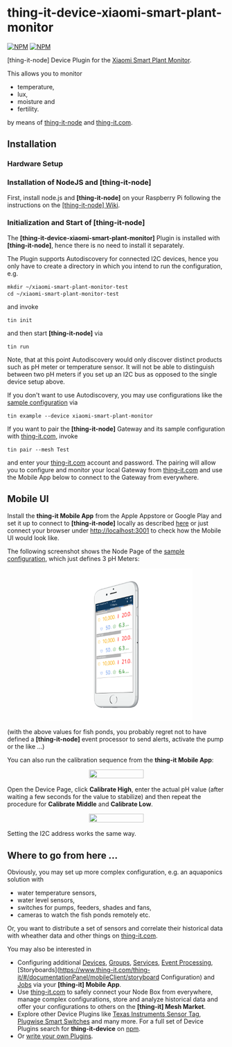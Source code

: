 # thing-it-device-xiaomi-smart-plant-monitor

[![NPM](https://nodei.co/npm/thing-it-device-xiaomi-smart-plant-monitor.png)](https://nodei.co/npm/thing-it-device-xiaomi-smart-plant-monitor/)
[![NPM](https://nodei.co/npm-dl/thing-it-device-xiaomi-smart-plant-monitor.png)](https://nodei.co/npm/thing-it-device-xiaomi-smart-plant-monitor/)

[thing-it-node] Device Plugin for the [Xiaomi Smart Plant Monitor](http://xiaomi-smart-plant-monitor.com/).

This allows you to monitor

* temperature,
* lux,
* moisture and
* fertility.

by means of [thing-it-node](https://github.com/marcgille/thing-it-node) and [thing-it.com](http://www.thing-it.com).

## Installation

### Hardware Setup

### Installation of NodeJS and [thing-it-node]

First, install node.js and **[thing-it-node]** on your Raspberry Pi following the instructions on the [[thing-it-node] Wiki](https://github.com/marcgille/thing-it-node/wiki/Raspberry-Pi-Installation).

### Initialization and Start of [thing-it-node] 

The **[thing-it-device-xiaomi-smart-plant-monitor]** Plugin is installed with **[thing-it-node]**, hence there is no need to install it separately.

The Plugin supports Autodiscovery for connected I2C devices, hence you only have to create a directory in which you intend to run the configuration, e.g.
 
```
mkdir ~/xiaomi-smart-plant-monitor-test
cd ~/xiaomi-smart-plant-monitor-test
```

and invoke

```
tin init
```

and then start **[thing-it-node]** via

```
tin run
```

Note, that at this point Autodiscovery would only discover distinct products such as pH meter or temperature sensor. It will not be able to distinguish between two
pH meters if you set up an I2C bus as opposed to the single device setup above.

If you don't want to use Autodiscovery, you may use configurations like the [sample configuration]("./examples.configuration") via

```
tin example --device xiaomi-smart-plant-monitor
```

If you want to pair the **[thing-it-node]** Gateway and its sample configuration with [thing-it.com](https://www.thing-it.com), invoke

```
tin pair --mesh Test
```

and enter your [thing-it.com](https://www.thing-it.com) account and password. The pairing will allow you to configure and monitor your local Gateway from 
[thing-it.com](https://www.thing-it.com) and use the Mobile App below to connect to the Gateway from everywhere.

## Mobile UI

Install the **thing-it Mobile App** from the Apple Appstore or Google Play and set it up to connect to **[thing-it-node]** 
locally as described [here](https://thing-it.com/thing-it/#/documentationPanel/mobileClient/connectionModes) or just connect your browser under 
[http://localhost:3001](http://localhost:3001) to check how the Mobile UI would look like.

The following screenshot shows the Node Page of the [sample configuration]("./examples.configuration"), which just defines 3 pH Meters:

<p align="center"><a href="./documentation/images/mobile-ui.png"><img src="./documentation/images/mobile-ui.png" width="70%" height="70%"></a></p>

(with the above values for fish ponds, you probably regret not to have defined a **[thing-it-node]** event processor to send alerts, activate the pump 
or the like ...) 

You can also run the calibration sequence from the **thing-it Mobile App**:

<p align="center"><a href="./documentation/images/calibration-1.png"><img src="./documentation/images/calibration-1.png" width="50%" height="50%"></a></p>

Open the Device Page, click **Calibrate High**, enter the actual pH value (after waiting a few seconds for the value to stabilize) and then repeat 
the procedure for **Calibrate Middle** and **Calibrate Low**.

<p align="center"><a href="./documentation/images/calibration-2.png"><img src="./documentation/images/calibration-2.png" width="50%" height="50%"></a></p>

Setting the I2C address works the same way.

## Where to go from here ...

Obviously, you may set up more complex configuration, e.g. an aquaponics solution with

* water temperature sensors,
* water level sensors,
* switches for pumps, feeders, shades and fans, 
* cameras to watch the fish ponds remotely etc.

Or, you want to distribute a set of sensors and correlate their historical data with wheather data and other things on [thing-it.com](https://www.thing-it.com).

You may also be interested in

* Configuring additional [Devices](https://www.thing-it.com/thing-it/#/documentationPanel/mobileClient/deviceConfiguration), 
[Groups](https://www.thing-it.com/thing-it/#/documentationPanel/mobileClient/groupConfiguration), 
[Services](https://www.thing-it.com/thing-it/#/documentationPanel/mobileClient/serviceConfiguration), 
[Event Processing](https://www.thing-it.com/thing-it/#/documentationPanel/mobileClient/eventConfiguration), 
[Storyboards](https://www.thing-it.com/thing-it/#/documentationPanel/mobileClient/storyboard    Configuration) and 
[Jobs](https://www.thing-it.com/thing-it/#/documentationPanel/mobileClient/jobConfiguration) via your **[thing-it] Mobile App**.
* Use [thing-it.com](https://www.thing-it.com) to safely connect your Node Box from everywhere, manage complex configurations, store and analyze historical data 
and offer your configurations to others on the **[thing-it] Mesh Market**.
* Explore other Device Plugins like [Texas Instruments Sensor Tag](https://www.npmjs.com/package/thing-it-device-ti-sensortag), [Plugwise Smart Switches](https://www.npmjs.com/package/thing-it-device-plugwise) and many more. For a full set of 
Device Plugins search for **thing-it-device** on [npm](https://www.npmjs.com/). 
* Or [write your own Plugins](https://github.com/marcgille/thing-it-node/wiki/Plugin-Development-Concepts).
